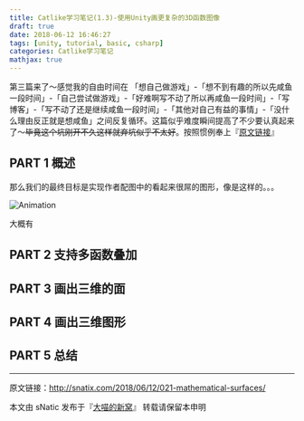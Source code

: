 ```yaml
---
title: Catlike学习笔记(1.3)-使用Unity画更复杂的3D函数图像
draft: true
date: 2018-06-12 16:46:27
tags: [unity, tutorial, basic, csharp]
categories: Catlike学习笔记
mathjax: true
---
```


第三篇来了～感觉我的自由时间在 「想自己做游戏」-「想不到有趣的所以先咸鱼一段时间」-「自己尝试做游戏」-「好难啊写不动了所以再咸鱼一段时间」-「写博客」-「写不动了还是继续咸鱼一段时间」-「其他对自己有益的事情」-「没什么理由反正就是想咸鱼」之间反复循环。这篇似乎难度瞬间提高了不少要认真起来了～~~毕竟这个坑刚开不久这样就弃坑似乎不太好~~。按照惯例奉上『[原文链接](https://catlikecoding.com/unity/tutorials/basics/mathematical-surfaces/)』

<!--more-->

## PART 1 概述

那么我们的最终目标是实现作者配图中的看起来很屌的图形，像是这样的。。。

![Animation](http://ojgpkbakj.bkt.clouddn.com/2018061201.jpg)

大概有

## PART 2 支持多函数叠加

## PART 3 画出三维的面

## PART 4 画出三维图形

## PART 5 总结

---

原文链接：http://snatix.com/2018/06/12/021-mathematical-surfaces/

本文由 sNatic 发布于『[大喵的新窝](http://snatix.com)』 转载请保留本申明
